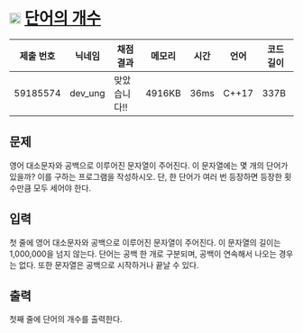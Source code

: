 # <img width="20px"  src="https://d2gd6pc034wcta.cloudfront.net/tier/4.svg" class="solvedac-tier"> [단어의 개수](https://www.acmicpc.net/problem/1152) 

| 제출 번호 | 닉네임 | 채점 결과 | 메모리 | 시간 | 언어 | 코드 길이 |
|---|---|---|---|---|---|---|
|59185574|dev_ung|맞았습니다!! |4916KB|36ms|C++17|337B|

## 문제
<p>영어 대소문자와 공백으로 이루어진 문자열이 주어진다. 이 문자열에는 몇 개의 단어가 있을까? 이를 구하는 프로그램을 작성하시오. 단, 한 단어가 여러 번 등장하면 등장한 횟수만큼 모두 세어야 한다.</p>

## 입력
<p>첫 줄에 영어 대소문자와 공백으로 이루어진 문자열이 주어진다. 이 문자열의 길이는 1,000,000을 넘지 않는다. 단어는 공백 한 개로 구분되며, 공백이 연속해서 나오는 경우는 없다. 또한 문자열은 공백으로 시작하거나 끝날 수 있다.</p>

## 출력
<p>첫째 줄에 단어의 개수를 출력한다.</p>


